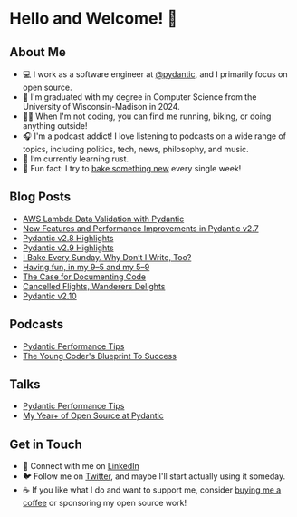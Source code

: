# Hello and Welcome! 🚀

## About Me

- 💻 I work as a software engineer at [@pydantic](https://github.com/pydantic), and I primarily focus on open source.
- 🦡 I'm graduated with my degree in Computer Science from the University of Wisconsin-Madison in 2024.
- 🏃‍♀️ When I'm not coding, you can find me running, biking, or doing anything outside!
- 🎧 I'm a podcast addict! I love listening to podcasts on a wide range of topics, including politics, tech, news, philosophy, and music.
- 🌱 I’m currently learning rust.
- 🥐 Fun fact: I try to [bake something new](https://medium.com/@sydneymarierunkle/i-bake-every-sunday-why-dont-i-write-too-35c81c9fb2b0) every single week!

## Blog Posts

- [AWS Lambda Data Validation with Pydantic](https://blog.pydantic.dev/blog/2024/04/04/lambda-intro/)
- [New Features and Performance Improvements in Pydantic v2.7](https://blog.pydantic.dev/blog/2024/04/11/2-7-release/)
- [Pydantic v2.8 Highlights](https://pydantic.dev/articles/pydantic-v2-8-release)
- [Pydantic v2.9 Highlights](https://pydantic.dev/articles/pydantic-v2-9-release)
- [I Bake Every Sunday. Why Don’t I Write, Too?](https://medium.com/@sydneymarierunkle/i-bake-every-sunday-why-dont-i-write-too-35c81c9fb2b0)
- [Having fun, in my 9–5 and my 5–9](https://medium.com/@sydneymarierunkle/having-fun-in-my-9-5-and-my-5-9-755a5733d33b)
- [The Case for Documenting Code](https://medium.com/@sydneymarierunkle/the-case-for-documenting-code-a069e15f5cf7)
- [Cancelled Flights, Wanderers Delights](https://medium.com/@sydneymarierunkle/cancelled-flights-wanderers-delights-0cc5eb696908)
- [Pydantic v2.10](https://pydantic.dev/articles/pydantic-v2-10-release)

## Podcasts

- [Pydantic Performance Tips](https://talkpython.fm/episodes/show/466/pydantic-performance-tips)
- [The Young Coder's Blueprint To Success](https://talkpython.fm/episodes/show/444/the-young-coders-blueprint-to-success)

## Talks

- [Pydantic Performance Tips](https://www.youtube.com/watch?v=17ezoB4s7j0&ab_channel=PyConUS)
- [My Year+ of Open Source at Pydantic](https://www.youtube.com/watch?v=c4j5-dNtJkY)

## Get in Touch

- 🔗 Connect with me on [LinkedIn](https://www.linkedin.com/in/sydney-runkle/)
- 🐦 Follow me on [Twitter](https://twitter.com/sydneyrunkle), and maybe I'll start actually using it someday.
- ☕ If you like what I do and want to support me, consider [buying me a coffee](https://buymeacoffee.com/sydney.runkle) or sponsoring my open source work!

